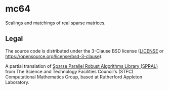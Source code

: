 # mc64

Scalings and matchings of real sparse matrices.

## Legal

The source code is distributed under the 3-Clause BSD license ([LICENSE](LICENSE)
or https://opensource.org/license/bsd-3-clause).

A partial translation of [Sparse Parallel Robust Algorithms Library (SPRAL)](https://ralna.github.io/spral/)
from The Science and Technology Facilities Council's (STFC)
Computational Mathematics Group, based at Rutherford Appleton Laboratory.
